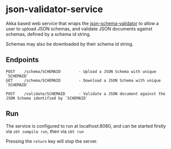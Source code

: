 # json-validator-service

Akka based web service that wraps the [json-schema-validator](https://github.com/java-json-tools/json-schema-validator) to allow a user to upload JSON schemas, and validate JSON documents against schemas, defined by a schema id string.

Schemas may also be downloaded by their schema id string.

## Endpoints
```
POST    /schema/SCHEMAID        - Upload a JSON Schema with unique `SCHEMAID`
GET     /schema/SCHEMAID        - Download a JSON Schema with unique `SCHEMAID`

POST    /validate/SCHEMAID      - Validate a JSON document against the JSON Schema identified by `SCHEMAID`
```

## Run
The service is configured to run at localhost:8080, and can be started firstly via `sbt compile run`, then via `sbt run`

Pressing the `return` key will stop the server.
